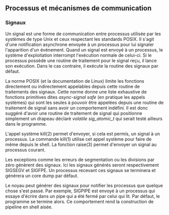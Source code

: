 ## Processus et mécanismes de communication

### Signaux

Un signal est une forme de communication entre processus utilisée par les systèmes de type Unix et
ceux respectant les standards POSIX. Il s'agit d'une notification asynchrone envoyée à un processus
pour lui signaler l'apparition d'un événement. Quand un signal est envoyé à un processus, le système
d'exploitation interrompt l'exécution normale de celui-ci. Si le processus possède une routine de
traitement pour le signal reçu, il lance son exécution. Dans le cas contraire, il exécute la routine
des signaux par défaut.

La norme POSIX (et la documentation de Linux) limite les fonctions directement ou indirectement
appelables depuis cette routine de traitements des signaux. Cette norme donne une liste exhaustive
de fonctions primitives dites *async-signal safe* (en pratique les appels systèmes) qui sont les
seules à pouvoir être appelées depuis une routine de traitement de signal sans avoir un comportement
indéfini. Il est donc suggéré d'avoir une routine de traitement de signal qui positionne simplement
un drapeau déclaré *volatile sig_atomic_t* qui serait testé ailleurs dans le programme.

L'appel système kill(2) permet d'envoyer, si cela est permis, un signal à un processus. La commande
kill(1) utilise cet appel système pour faire de même depuis le shell. La fonction raise(3) permet
d'envoyer un signal au processus courant.

Les exceptions comme les erreurs de segmentation ou les divisions par zéro génèrent des signaux. Ici
les signaux générés seront respectivement SIGSEGV et SIGFPE. Un processus recevant ces signaux se
terminera et générera un core dump par défaut.

Le noyau peut générer des signaux pour notifier les processus que quelque chose s'est passé. Par
exemple, SIGPIPE est envoyé à un processus qui essaye d'écrire dans un pipe qui a été fermé par
celui qui lit. Par défaut, le programme se termine alors. Ce comportement rend la construction de
pipeline en shell aisée.
